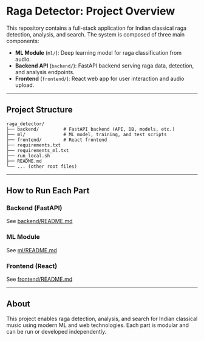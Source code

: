 # Raga Detector: Project Overview

This repository contains a full-stack application for Indian classical raga detection, analysis, and search. The system is composed of three main components:

- **ML Module** (`ml/`): Deep learning model for raga classification from audio.
- **Backend API** (`backend/`): FastAPI backend serving raga data, detection, and analysis endpoints.
- **Frontend** (`frontend/`): React web app for user interaction and audio upload.

---

## Project Structure

```
raga_detector/
├── backend/         # FastAPI backend (API, DB, models, etc.)
├── ml/              # ML model, training, and test scripts
├── frontend/        # React frontend
├── requirements.txt
├── requirements_ml.txt
├── run_local.sh
├── README.md
└── ... (other root files)
```

---

## How to Run Each Part

### Backend (FastAPI)
See [backend/README.md](backend/README.md)

### ML Module
See [ml/README.md](ml/README.md)

### Frontend (React)
See [frontend/README.md](frontend/README.md)

---

## About
This project enables raga detection, analysis, and search for Indian classical music using modern ML and web technologies. Each part is modular and can be run or developed independently.